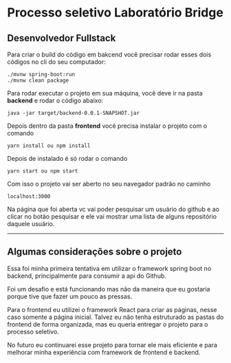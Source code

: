 # Processo seletivo Laboratório Bridge

## Desenvolvedor Fullstack

Para criar o build do código em bakcend você precisar rodar esses dois códigos no cli do seu computador:

    ./mvnw spring-boot:run
    ./mvnw clean package

Para rodar executar o projeto em sua máquina, você deve ir na pasta **backend** e rodar o código abaixo:

    java -jar target/backend-0.0.1-SNAPSHOT.jar

Depois dentro da pasta **frontend** você precisa instalar o projeto com o comando

    yarn install ou npm install
    
Depois de instalado é só rodar o comando 

    yarn start ou npm start

Com isso o projeto vai ser aberto no seu navegador padrão no caminho 

    localhost:3000

Na página que foi aberta vc vai poder pesquisar um usuário do github e ao clicar no botão pesquisar e ele vai mostrar uma lista de alguns repositório daquele usuário.

------------

## Algumas considerações sobre o projeto

Essa foi minha primeira tentativa em utilizar o framework spring boot no backend, principalmente para consumir a api do Github.

Foi um desafio e está funcionando mas não da maneira que eu gostaria porque tive que fazer um pouco as pressas.

Para o frontend eu utilizei o framework React para criar as páginas, nesse caso somente a página inicial. Talvez eu não tenha estruturado as pastas do frontend de forma organizada, mas eu queria entregar o projeto para o processo seletivo.

No futuro eu continuarei esse projeto para tornar ele mais eficiente e para melhorar minha experiência com framework de frontend e backend.



